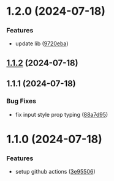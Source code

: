 

# 1.2.0 (2024-07-18)


### Features

* update lib ([9720eba](https://github.com/mustapha-ghlissi/react-native-otp/commit/9720eba13421263034d2567865ddfc0c7c4ba3c3))

## [1.1.2](https://github.com/mustapha-ghlissi/react-native-otp/compare/v1.1.1...v1.1.2) (2024-07-18)

## 1.1.1 (2024-07-18)


### Bug Fixes

* fix input style prop typing ([88a7d95](https://github.com/mustapha-ghlissi/react-native-otp/commit/88a7d9552460078d8a3aebc9f8727e2f29d30296))

# 1.1.0 (2024-07-18)


### Features

* setup github actions ([3e95506](https://github.com/mustapha-ghlissi/react-native-otp/commit/3e955069d5c6d4305a36e3e71a562418c7069b56))
